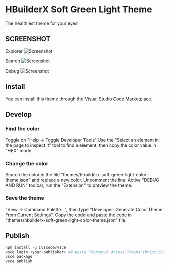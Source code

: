 # HBuilderX Soft Green Light Theme

The healthiest theme for your eyes!

## SCREENSHOT

Explorer
![Screenshot](https://raw.githubusercontent.com/qinains/theme-hbuilderx-soft-green-light/master/images/preview-explorer.png)

Search
![Screenshot](https://raw.githubusercontent.com/qinains/theme-hbuilderx-soft-green-light/master/images/preview-search.png)

Debug
![Screenshot](https://raw.githubusercontent.com/qinains/theme-hbuilderx-soft-green-light/master/images/preview-debug.png)

## Install

You can install this theme through the [Visual Studio Code Marketplace](https://marketplace.visualstudio.com/items?itemName=lninl.theme-hbuilderx-soft-green-light).

## Develop

### Find the color
Toggle on "Help -> Toggle Developer Tools".Use the "Select an element in the page to inspect it" tool to find a element, then copy the color value in "HEX" mode.

### Change the color
Search the color in the file "themes/hbuilderx-soft-green-light-color-theme.json" and replace a new color. Uncomment the line. Active "DEBUG AND RUN" toolbar, run the "Extension" to preview the theme.

### Save the theme
"View -> Command Palette...", then type "Developer: Generate  Color Theme From Current Settings". Copy the code and paste the code in "themes/hbuilderx-soft-green-light-color-theme.json" file.

## Publish
```bash
npm install -g @vscode/vsce
vsce login <your-publisher> ## paste "Personal Access Tokens"(https://dev.azure.com/ -> Users settings -> Personal access tokens -> New Token -> type Name -> Organization:All accessible organizations -> Scopes:Full access -> Create)
vsce package
vsce publish
```